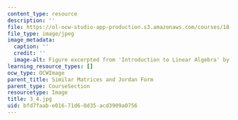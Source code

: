 ```yaml
---
content_type: resource
description: ''
file: https://ol-ocw-studio-app-production.s3.amazonaws.com/courses/18-06sc-linear-algebra-fall-2011/bfd7faabe01671d68d35acd3909a0756_3_4.jpg
file_type: image/jpeg
image_metadata:
  caption: ''
  credit: ''
  image-alt: Figure excerpted from 'Introduction to Linear Algebra' by G.S. Strang
learning_resource_types: []
ocw_type: OCWImage
parent_title: Similar Matrices and Jordan Form
parent_type: CourseSection
resourcetype: Image
title: 3_4.jpg
uid: bfd7faab-e016-71d6-8d35-acd3909a0756
---
```

